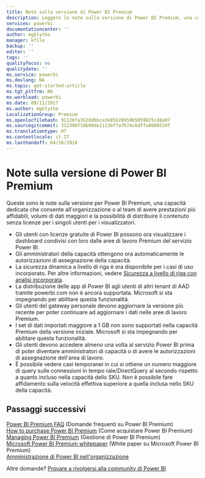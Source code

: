 ```yaml
---
title: Note sulla versione di Power BI Premium
description: Leggere le note sulla versione di Power BI Premium, una capacità dedicata per l'organizzazione o un team.
services: powerbi
documentationcenter: ''
author: mgblythe
manager: kfile
backup: ''
editor: ''
tags: ''
qualityfocus: no
qualitydate: ''
ms.service: powerbi
ms.devlang: NA
ms.topic: get-started-article
ms.tgt_pltfrm: NA
ms.workload: powerbi
ms.date: 09/11/2017
ms.author: mgblythe
LocalizationGroup: Premium
ms.openlocfilehash: 91126fa362dd6bca3e85b28959b5059825cd8a07
ms.sourcegitcommit: 312390f18b99de1123bf7a7674c6dffa8088529f
ms.translationtype: HT
ms.contentlocale: it-IT
ms.lasthandoff: 04/16/2018
---
```

# <a name="power-bi-premium-release-notes"></a>Note sulla versione di Power BI Premium
Queste sono le note sulla versione per Power BI Premium, una capacità dedicata che consente all'organizzazione o al team di avere prestazioni più affidabili, volumi di dati maggiori e la possibilità di distribuire il contenuto senza licenze per i singoli utenti per i visualizzatori.

* Gli utenti con licenze gratuite di Power BI possono ora visualizzare i dashboard condivisi con loro dalle aree di lavoro Premium del servizio Power BI.
* Gli amministratori della capacità ottengono ora automaticamente le autorizzazioni di assegnazione della capacità.
* La sicurezza dinamica a livello di riga è ora disponibile per i casi di uso incorporato. Per altre informazioni, vedere [Sicurezza a livello di riga con analisi incorporata](developer/embedded-row-level-security.md).
* La distribuzione delle app di Power BI agli utenti di altri tenant di AAD tramite powerbi.com non è ancora supportata. Microsoft si sta impegnando per abilitare questa funzionalità.
* Gli utenti del gateway personale devono aggiornare la versione più recente per poter continuare ad aggiornare i dati nelle aree di lavoro Premium.
* I set di dati importati maggiore a 1 GB non sono supportati nella capacità Premium della versione iniziale. Microsoft si sta impegnando per abilitare questa funzionalità.
* Gli utenti devono accedere almeno una volta al servizio Power BI prima di poter diventare amministratori di capacità o di avere le autorizzazioni di assegnazione dell'area di lavoro.
* È possibile vedere casi temporanei in cui si ottiene un numero maggiore di query sulle connessioni in tempo rale/DirectQuery al secondo rispetto a quanto incluso nella capacità dello SKU. Non è possibile fare affidamento sulla velocità effettiva superiore a quella inclusa nello SKU della capacità.

## <a name="next-steps"></a>Passaggi successivi
[Power BI Premium FAQ](service-premium-faq.md) (Domande frequenti su Power BI Premium)  
[How to purchase Power BI Premium](service-admin-premium-purchase.md) (Come acquistare Power BI Premium)  
[Managing Power BI Premium](service-admin-premium-manage.md) (Gestione di Power BI Premium)  
[Microsoft Power BI Premium whitepaper](https://aka.ms/pbipremiumwhitepaper) (White paper su Microsoft Power BI Premium)  
[Amministrazione di Power BI nell'organizzazione](service-admin-administering-power-bi-in-your-organization.md)  

Altre domande? [Provare a rivolgersi alla community di Power BI](https://community.powerbi.com/)

